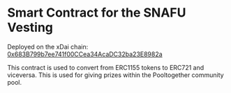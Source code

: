 # Smart Contract for the SNAFU Vesting

Deployed on the xDai chain: [0x683B799b7ee741f00CCea34AcaDC32ba23E8982a](https://blockscout.com/xdai/mainnet/address/0x683B799b7ee741f00CCea34AcaDC32ba23E8982a/contracts)

This contract is used to convert from ERC1155 tokens to ERC721 and viceversa.
This is used for giving prizes within the Pooltogether community pool.